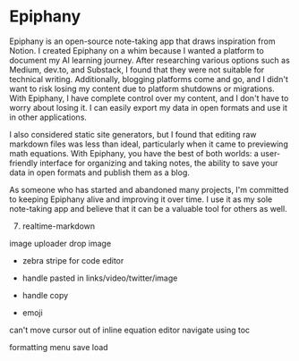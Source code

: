 # Epiphany

Epiphany is an open-source note-taking app that draws inspiration from Notion. I created Epiphany on a whim because I wanted a platform to document my AI learning journey. After researching various options such as Medium, dev.to, and Substack, I found that they were not suitable for technical writing. Additionally, blogging platforms come and go, and I didn't want to risk losing my content due to platform shutdowns or migrations. With Epiphany, I have complete control over my content, and I don't have to worry about losing it. I can easily export my data in open formats and use it in other applications. 

I also considered static site generators, but I found that editing raw markdown files was less than ideal, particularly when it came to previewing math equations. With Epiphany, you have the best of both worlds: a user-friendly interface for organizing and taking notes, the ability to save your data in open formats and publish them as a blog.

As someone who has started and abandoned many projects, I'm committed to keeping Epiphany alive and improving it over time. I use it as my sole note-taking app and believe that it can be a valuable tool for others as well.


7. realtime-markdown

image uploader 
drop image

- zebra stripe for code editor

- handle pasted in links/video/twitter/image
- handle copy
- emoji

can't move cursor out of inline equation editor
navigate using toc


formatting menu
save
load

